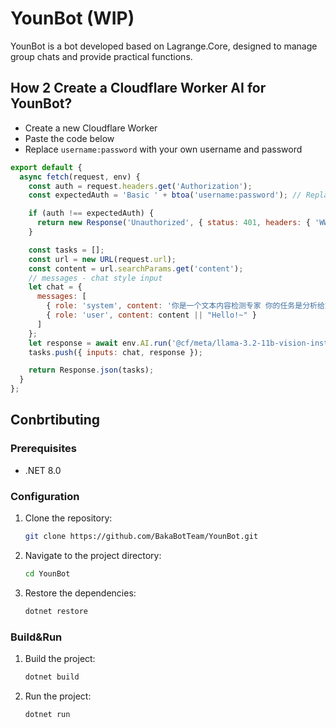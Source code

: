 ﻿# YounBot (WIP)

YounBot is a bot developed based on Lagrange.Core, designed to manage group chats and provide practical functions.

## How 2 Create a Cloudflare Worker AI for YounBot?
* Create a new Cloudflare Worker
* Paste the code below
* Replace `username:password` with your own username and password
```javascript
export default {
  async fetch(request, env) {
    const auth = request.headers.get('Authorization');
    const expectedAuth = 'Basic ' + btoa('username:password'); // Replace 'username:password' with your credentials

    if (auth !== expectedAuth) {
      return new Response('Unauthorized', { status: 401, headers: { 'WWW-Authenticate': 'Basic realm="User Visible Realm"' } });
    }

    const tasks = [];
    const url = new URL(request.url);
    const content = url.searchParams.get('content');
    // messages - chat style input
    let chat = {
      messages: [
        { role: 'system', content: '你是一个文本内容检测专家 你的任务是分析给定的消息并判断其是否包含以下类型的违规内容\n1 广告\n2 政治敏感内容\n\n你的输出必须严格遵循以下要求\n1 如果消息包含违规内容 请输出 true|违规类型|判断理由\n2 如果消息不包含违规内容 请输出 false|无\n\n注意\n违规类型只能是广告或政治敏感内容 判断理由必须清晰简洁 不得包含消息中的任何原句文本 对于政治敏感内容的判断 不得使用任何可能的政治敏感关键词 仅需描述判断的逻辑依据或模式 你的回复必须使用中文\n如果只是一些游戏平台的网址则不应该被判断为广告\n你的输出必须严格遵循以下要求\n1 如果消息包含违规内容 请输出 true|违规类型|判断理由\n2 如果消息不包含违规内容 请输出 false|无' },
        { role: 'user', content: content || "Hello!~" }
      ]
    };
    let response = await env.AI.run('@cf/meta/llama-3.2-11b-vision-instruct', chat);
    tasks.push({ inputs: chat, response });

    return Response.json(tasks);
  }
};
```

## Conbrtibuting

### Prerequisites

- .NET 8.0

### Configuration

1. Clone the repository:
    ```sh
    git clone https://github.com/BakaBotTeam/YounBot.git
    ```
2. Navigate to the project directory:
    ```sh
    cd YounBot
    ```
3. Restore the dependencies:
    ```sh
    dotnet restore
    ```

### Build&Run

1. Build the project:
    ```sh
    dotnet build
    ```
2. Run the project:
    ```sh
    dotnet run
    ```